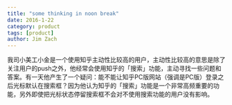 ```yaml
---
title: "some thinking in noon break"
date: 2016-1-22
category: product
tags: [product]
author: Jim Zach
---
```


我司小美工小金是一个使用知乎主动性比较高的用户，主动性比较高的意思是除了关注用户的push之外，他经常会使用知乎的「搜索」功能，主动寻找一些问题和答案。有一天他产生了一个疑问：能不能让知乎PC版网站（强调是PC版）登录之后光标默认在搜索框？因为他认为知乎的「搜索」功能是一个非常高频重要的功能，另外即使把光标状态停留搜索框不会对不使用搜索功能的用户没有影响。